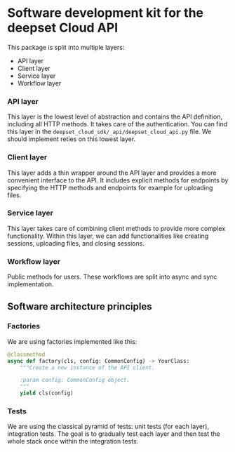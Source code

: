 # Software development kit for the deepset Cloud API

This package is split into multiple layers:
- API layer
- Client layer
- Service layer
- Workflow layer


### API layer
This layer is the lowest level of abstraction and contains the API definition, including all HTTP methods. It takes care of the authentication.
You can find this layer in the `deepset_cloud_sdk/_api/deepset_cloud_api.py` file. We should implement reties on this lowest layer.

### Client layer
This layer adds a thin wrapper around the API layer and provides a more convenient interface to the API. It includes explicit methods
for endpoints by specifying the HTTP methods and endpoints for example for uploading files.

### Service layer
This layer takes care of combining client methods to provide more complex functionality. Within this layer, we can add functionalities like
creating sessions, uploading files, and closing sessions.

### Workflow layer
Public methods for users. These workflows are split into async and sync implementation.


## Software architecture principles

### Factories
We are using factories implemented like this:
```python
@classmethod
async def factory(cls, config: CommonConfig) -> YourClass:
    """Create a new instance of the API client.

    :param config: CommonConfig object.
    """
    yield cls(config)
```

### Tests
We are using the classical pyramid of tests: unit tests (for each layer), integration tests. The goal is to gradually test each layer and
then test the whole stack once within the integration tests.

